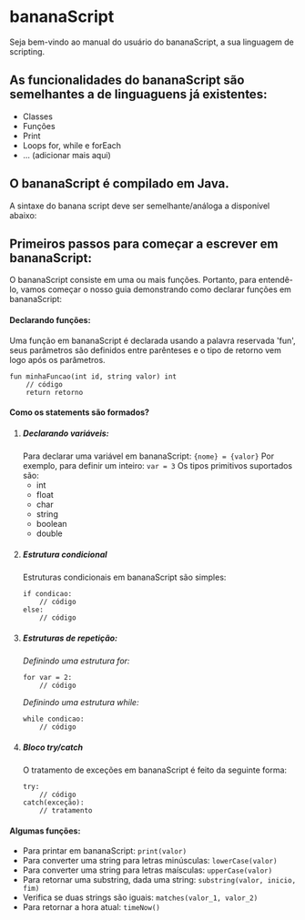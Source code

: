 # bananaScript
Seja bem-vindo ao manual do usuário do bananaScript, a sua linguagem de scripting.

## As funcionalidades do bananaScript são semelhantes a de linguaguens já existentes:

 - Classes
 - Funções
 - Print
 - Loops for, while e forEach
 - ... (adicionar mais aqui)

## O bananaScript é compilado em Java.
A sintaxe do banana script deve ser semelhante/análoga a disponível abaixo:

## Primeiros passos para começar a escrever em bananaScript:
O bananaScript consiste em uma ou mais funções. Portanto, para entendê-lo, vamos começar o nosso guia demonstrando como declarar funções em bananaScript:
#### Declarando funções: 
Uma função em bananaScript é declarada usando a palavra reservada 'fun', seus parâmetros são definidos entre parênteses e o tipo de retorno vem logo após os parâmetros. 
```
fun minhaFuncao(int id, string valor) int
    // código
    return retorno
```

#### Como os statements são formados? 
1. ##### Declarando variáveis: 
    Para declarar uma variável em bananaScript: 
    `{nome} = {valor}`
    Por exemplo, para definir um inteiro: 
    `var = 3`
    Os tipos primitivos suportados são: 
    - int 
    - float
    - char
    - string
    - boolean
    - double
2. ##### Estrutura condicional
    Estruturas condicionais em bananaScript são simples: 
    ```
    if condicao: 
        // código
    else: 
        // código
    ```
2. ##### Estruturas de repetição: 
    *Definindo uma estrutura for:*
    ```
    for var = 2: 
        // código
    ```
    *Definindo uma estrutura while:*
    ```
    while condicao: 
        // código
    ```
4. ##### Bloco try/catch
    O tratamento de exceções em bananaScript é feito da seguinte forma: 
    ```
    try: 
        // código
    catch(exceção): 
        // tratamento
    ```
    
#### Algumas funções: 
- Para printar em bananaScript: 
     `print(valor)`
- Para converter uma string para letras minúsculas: 
    `lowerCase(valor)`
- Para converter uma string para letras maísculas: 
    `upperCase(valor)`
- Para retornar uma substring, dada uma string: 
    `substring(valor, inicio, fim)` 
- Verifica se duas strings são iguais: 
    `matches(valor_1, valor_2)` 
- Para retornar a hora atual: 
    `timeNow()`